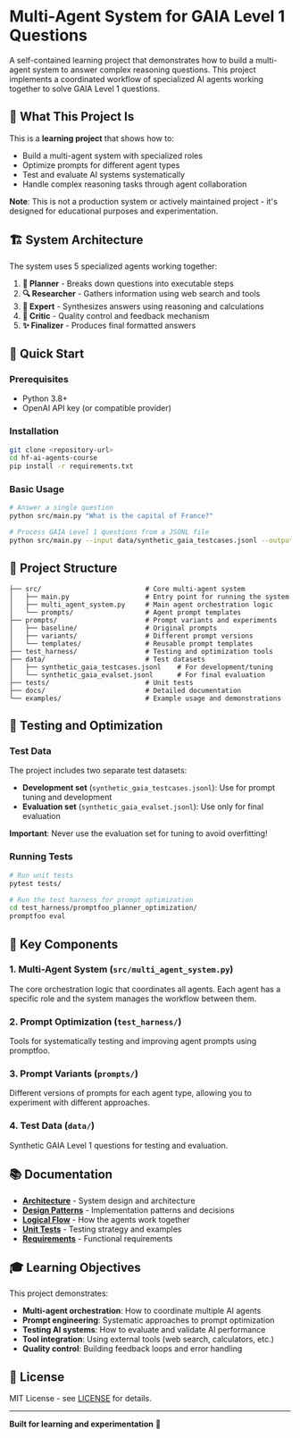 # Multi-Agent System for GAIA Level 1 Questions

A self-contained learning project that demonstrates how to build a multi-agent system to answer complex reasoning questions. This project implements a coordinated workflow of specialized AI agents working together to solve GAIA Level 1 questions.

## 🎯 What This Project Is

This is a **learning project** that shows how to:
- Build a multi-agent system with specialized roles
- Optimize prompts for different agent types
- Test and evaluate AI systems systematically
- Handle complex reasoning tasks through agent collaboration

**Note**: This is not a production system or actively maintained project - it's designed for educational purposes and experimentation.

## 🏗️ System Architecture

The system uses 5 specialized agents working together:

1. **🧠 Planner** - Breaks down questions into executable steps
2. **🔍 Researcher** - Gathers information using web search and tools  
3. **🎯 Expert** - Synthesizes answers using reasoning and calculations
4. **🧪 Critic** - Quality control and feedback mechanism
5. **✨ Finalizer** - Produces final formatted answers

## 🚀 Quick Start

### Prerequisites
- Python 3.8+
- OpenAI API key (or compatible provider)

### Installation
```bash
git clone <repository-url>
cd hf-ai-agents-course
pip install -r requirements.txt
```

### Basic Usage
```bash
# Answer a single question
python src/main.py "What is the capital of France?"

# Process GAIA Level 1 questions from a JSONL file
python src/main.py --input data/synthetic_gaia_testcases.jsonl --output results.jsonl
```

## 📁 Project Structure

```
├── src/                          # Core multi-agent system
│   ├── main.py                   # Entry point for running the system
│   ├── multi_agent_system.py     # Main agent orchestration logic
│   └── prompts/                  # Agent prompt templates
├── prompts/                      # Prompt variants and experiments
│   ├── baseline/                 # Original prompts
│   ├── variants/                 # Different prompt versions
│   └── templates/                # Reusable prompt templates
├── test_harness/                 # Testing and optimization tools
├── data/                         # Test datasets
│   ├── synthetic_gaia_testcases.jsonl    # For development/tuning
│   └── synthetic_gaia_evalset.jsonl      # For final evaluation
├── tests/                        # Unit tests
├── docs/                         # Detailed documentation
└── examples/                     # Example usage and demonstrations
```

## 🧪 Testing and Optimization

### Test Data
The project includes two separate test datasets:
- **Development set** (`synthetic_gaia_testcases.jsonl`): Use for prompt tuning and development
- **Evaluation set** (`synthetic_gaia_evalset.jsonl`): Use only for final evaluation

**Important**: Never use the evaluation set for tuning to avoid overfitting!

### Running Tests
```bash
# Run unit tests
pytest tests/

# Run the test harness for prompt optimization
cd test_harness/promptfoo_planner_optimization/
promptfoo eval
```

## 🔧 Key Components

### 1. Multi-Agent System (`src/multi_agent_system.py`)
The core orchestration logic that coordinates all agents. Each agent has a specific role and the system manages the workflow between them.

### 2. Prompt Optimization (`test_harness/`)
Tools for systematically testing and improving agent prompts using promptfoo.

### 3. Prompt Variants (`prompts/`)
Different versions of prompts for each agent type, allowing you to experiment with different approaches.

### 4. Test Data (`data/`)
Synthetic GAIA Level 1 questions for testing and evaluation.

## 📚 Documentation

- **[Architecture](docs/src/architecture.md)** - System design and architecture
- **[Design Patterns](docs/src/design.md)** - Implementation patterns and decisions
- **[Logical Flow](docs/src/logical_flow.md)** - How the agents work together
- **[Unit Tests](docs/src/unit_tests.md)** - Testing strategy and examples
- **[Requirements](docs/src/SOURCE_CODE_REQUIREMENTS.md)** - Functional requirements

## 🎓 Learning Objectives

This project demonstrates:
- **Multi-agent orchestration**: How to coordinate multiple AI agents
- **Prompt engineering**: Systematic approaches to prompt optimization
- **Testing AI systems**: How to evaluate and validate AI performance
- **Tool integration**: Using external tools (web search, calculators, etc.)
- **Quality control**: Building feedback loops and error handling

## 📄 License

MIT License - see [LICENSE](LICENSE) for details.

---

**Built for learning and experimentation** 🚀
